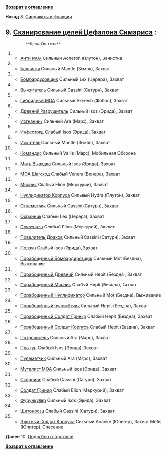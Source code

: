 **[Возврат в оглавление](index.md)**

**Назад** 8. [Синдикаты и фракции](08.md)


## 9. [Сканирование целей Цефалона Симариса](https://warframe.fandom.com/ru/wiki/%D0%A6%D0%B5%D0%BB%D1%8C_%D0%A1%D0%B8%D0%BD%D1%82%D0%B5%D0%B7%D0%B0#%D0%95%D0%B6%D0%B5%D0%B4%D0%BD%D0%B5%D0%B2%D0%BD%D0%B0%D1%8F%20%D0%BC%D0%B8%D1%81%D1%81%D0%B8%D1%8F) :

			 **Цель Синтеза** 

1. - [Анти МОА](https://warframe.fandom.com/ru/wiki/%D0%90%D0%BD%D1%82%D0%B8_%D0%9C%D0%9E%D0%90)				Сильный		Acheron (Плутон), Зачистка
2. - [Баллиста](https://warframe.fandom.com/ru/wiki/%D0%91%D0%B0%D0%BB%D0%BB%D0%B8%D1%81%D1%82%D0%B0)				Сильный		Mantle (Земля), Захват
3. - [Бомбардировщик](https://warframe.fandom.com/ru/wiki/%D0%91%D0%BE%D0%BC%D0%B1%D0%B0%D1%80%D0%B4%D0%B8%D1%80%D0%BE%D0%B2%D1%89%D0%B8%D0%BA)			Сильный		Lex (Церера), Захват
4. - [Выжигатель](https://warframe.fandom.com/ru/wiki/%D0%92%D1%8B%D0%B6%D0%B8%D0%B3%D0%B0%D1%82%D0%B5%D0%BB%D1%8C)				Сильный		Cassini (Сатурн), Захват
5. - [Гибридный МОА](https://warframe.fandom.com/ru/wiki/%D0%93%D0%B8%D0%B1%D1%80%D0%B8%D0%B4%D0%BD%D1%8B%D0%B9_%D0%9C%D0%9E%D0%90)			Сильный		Skyresh (Фобос), Захват
6. - [Древний Разрушитель](https://warframe.fandom.com/ru/wiki/%D0%94%D1%80%D0%B5%D0%B2%D0%BD%D0%B8%D0%B9_%D0%A0%D0%B0%D0%B7%D1%80%D1%83%D1%88%D0%B8%D1%82%D0%B5%D0%BB%D1%8C)		Сильный		Isos (Эрида), Захват
7. - [Изгнанник](https://warframe.fandom.com/ru/wiki/%D0%98%D0%B7%D0%B3%D0%BD%D0%B0%D0%BD%D0%BD%D0%B8%D0%BA)				Сильный		Ara (Марс), Захват
8. - [Инфестоид](https://warframe.fandom.com/ru/wiki/%D0%98%D0%BD%D1%84%D0%B5%D1%81%D1%82%D0%BE%D0%B8%D0%B4)				Слабый		Isos (Эрида), Захват
9. - [Искатель](https://warframe.fandom.com/ru/wiki/%D0%98%D1%81%D0%BA%D0%B0%D1%82%D0%B5%D0%BB%D1%8C)				Сильный		Mantle (Земля), Захват
10. - [Командир](https://warframe.fandom.com/ru/wiki/%D0%9A%D0%BE%D0%BC%D0%B0%D0%BD%D0%B4%D0%B8%D1%80)				Сильный		Vallis (Марс), Мобильная Оборона
11. - [Мать Выводка](https://warframe.fandom.com/ru/wiki/%D0%9C%D0%B0%D1%82%D1%8C_%D0%B2%D1%8B%D0%B2%D0%BE%D0%B4%D0%BA%D0%B0)			Сильный		Isos (Эрида), Захват
12. - [МОА Шагоход](https://warframe.fandom.com/ru/wiki/%D0%9C%D0%9E%D0%90_%D0%A8%D0%B0%D0%B3%D0%BE%D1%85%D0%BE%D0%B4)			Слабый		Venera (Венера), Захват
13. - [Мясник](https://warframe.fandom.com/ru/wiki/%D0%9C%D1%8F%D1%81%D0%BD%D0%B8%D0%BA)				Слабый		Elion (Меркурий), Захват
14. - [Нуллификатор Корпуса](https://warframe.fandom.com/ru/wiki/%D0%9D%D1%83%D0%BB%D0%BB%D0%B8%D1%84%D0%B8%D0%BA%D0%B0%D1%82%D0%BE%D1%80_%D0%9A%D0%BE%D1%80%D0%BF%D1%83%D1%81%D0%B0)		Сильный		Hydra (Плутон), Захват
15. - [Огнеметчик](https://warframe.fandom.com/ru/wiki/%D0%9E%D0%B3%D0%BD%D0%B5%D0%BC%D1%91%D1%82%D1%87%D0%B8%D0%BA)				Сильный		Cassini (Сатурн), Захват
16. - [Охранник](https://warframe.fandom.com/ru/wiki/%D0%9E%D1%85%D1%80%D0%B0%D0%BD%D0%BD%D0%B8%D0%BA)				Слабый		Lex (Церера), Захват
17. - [Пехотинец](https://warframe.fandom.com/ru/wiki/%D0%9F%D0%B5%D1%85%D0%BE%D1%82%D0%B8%D0%BD%D0%B5%D1%86)				Слабый		Elion (Меркурий), Захват
18. - [Повелитель Драков](https://warframe.fandom.com/ru/wiki/%D0%9F%D0%BE%D0%B2%D0%B5%D0%BB%D0%B8%D1%82%D0%B5%D0%BB%D1%8C_%D0%94%D1%80%D0%B0%D0%BA%D0%BE%D0%B2)			Сильный		Cassini (Сатурн), Захват
19. - [Ползун](https://warframe.fandom.com/ru/wiki/%D0%9F%D0%BE%D0%BB%D0%B7%D1%83%D0%BD)				Слабый		Isos (Эрида), Захват
20. - [Порабощенный Бомбардировщик](https://warframe.fandom.com/ru/wiki/%D0%9F%D0%BE%D1%80%D0%B0%D0%B1%D0%BE%D1%89%D1%91%D0%BD%D0%BD%D1%8B%D0%B9_%D0%91%D0%BE%D0%BC%D0%B1%D0%B0%D1%80%D0%B4%D0%B8%D1%80%D0%BE%D0%B2%D1%89%D0%B8%D0%BA)	Сильный		Mot (Бездна), Выживание
21. - [Порабощенный Древний](https://warframe.fandom.com/ru/wiki/%D0%9F%D0%BE%D1%80%D0%B0%D0%B1%D0%BE%D1%89%D1%91%D0%BD%D0%BD%D1%8B%D0%B9_%D0%94%D1%80%D0%B5%D0%B2%D0%BD%D0%B8%D0%B9)		Сильный		Hepit (Бездна), Захват
22. - [Порабощенный Мясник](https://warframe.fandom.com/ru/wiki/%D0%9F%D0%BE%D1%80%D0%B0%D0%B1%D0%BE%D1%89%D1%91%D0%BD%D0%BD%D1%8B%D0%B9_%D0%9C%D1%8F%D1%81%D0%BD%D0%B8%D0%BA)		Слабый		Hepit (Бездна), Захват
23. - [Порабощенный Нуллификатор](https://warframe.fandom.com/ru/wiki/%D0%9F%D0%BE%D1%80%D0%B0%D0%B1%D0%BE%D1%89%D1%91%D0%BD%D0%BD%D1%8B%D0%B9_%D0%9D%D1%83%D0%BB%D0%BB%D0%B8%D1%84%D0%B8%D0%BA%D0%B0%D1%82%D0%BE%D1%80)	Сильный		Mot (Бездна), Выживание
24. - [Порабощённый пулемётчик](https://warframe.fandom.com/ru/wiki/%D0%9F%D0%BE%D1%80%D0%B0%D0%B1%D0%BE%D1%89%D1%91%D0%BD%D0%BD%D1%8B%D0%B9_%D0%9F%D1%83%D0%BB%D0%B5%D0%BC%D1%91%D1%82%D1%87%D0%B8%D0%BA)	Сильный		Hepit (Бездна), Захват
25. - [Порабощенный Солдат Гринир](https://warframe.fandom.com/ru/wiki/%D0%9F%D0%BE%D1%80%D0%B0%D0%B1%D0%BE%D1%89%D1%91%D0%BD%D0%BD%D1%8B%D0%B9_%D0%A1%D0%BE%D0%BB%D0%B4%D0%B0%D1%82_%D0%93%D1%80%D0%B8%D0%BD%D0%B8%D1%80)	Слабый		Hepit (Бездна), Захват
26. - [Порабощенный Солдат Корпуса](https://warframe.fandom.com/ru/wiki/%D0%9F%D0%BE%D1%80%D0%B0%D0%B1%D0%BE%D1%89%D1%91%D0%BD%D0%BD%D1%8B%D0%B9_%D0%A1%D0%BE%D0%BB%D0%B4%D0%B0%D1%82_%D0%9A%D0%BE%D1%80%D0%BF%D1%83%D1%81%D0%B0)	Слабый		Hepit (Бездна), Захват
27. - [Потрошитель](https://warframe.fandom.com/ru/wiki/%D0%9F%D0%BE%D1%82%D1%80%D0%BE%D1%88%D0%B8%D1%82%D0%B5%D0%BB%D1%8C)			Сильный		Ara (Марс), Захват
28. - [Прыгун](https://warframe.fandom.com/ru/wiki/%D0%9F%D1%80%D1%8B%D0%B3%D1%83%D0%BD)				Слабый		Isos (Эрида), Захват
29. - [Пулеметчик](https://warframe.fandom.com/ru/wiki/%D0%A2%D1%8F%D0%B6%D1%91%D0%BB%D1%8B%D0%B9_%D0%9F%D1%83%D0%BB%D0%B5%D0%BC%D1%91%D1%82%D1%87%D0%B8%D0%BA)				Сильный		Ara (Марс), Захват
30. - [Муталист МОА](https://warframe.fandom.com/ru/wiki/%D0%A0%D0%BE%D0%B5%D0%B2%D0%B8%D0%BA-%D0%9C%D1%83%D1%82%D0%B0%D0%BB%D0%B8%D1%81%D1%82_%D0%9C%D0%9E%D0%90)			Сильный		Isos (Эрида), Захват
31. - [Скорпион](https://warframe.fandom.com/ru/wiki/%D0%A1%D0%BA%D0%BE%D1%80%D0%BF%D0%B8%D0%BE%D0%BD)				Слабый		Cassini (Сатурн), Захват
32. - [Солдат Гринир](https://warframe.fandom.com/ru/wiki/%D0%A1%D0%BE%D0%BB%D0%B4%D0%B0%D1%82_%D0%93%D1%80%D0%B8%D0%BD%D0%B8%D1%80)			Слабый		Elion (Меркурий), Захват
33. - [Фурункулер](https://warframe.fandom.com/ru/wiki/%D0%A4%D1%83%D1%80%D1%83%D0%BD%D0%BA%D1%83%D0%BB%D0%B5%D1%80)				Сильный		Isos (Эрида), Захват
34. - [Щитоносец](https://warframe.fandom.com/ru/wiki/%D0%A9%D0%B8%D1%82%D0%BE%D0%BD%D0%BE%D1%81%D0%B5%D1%86)				Слабый		Cassini (Сатурн), Захват
35. - [Элитный Солдат Корпуса](https://warframe.fandom.com/ru/wiki/%D0%AD%D0%BB%D0%B8%D1%82%D0%BD%D1%8B%D0%B9_%D1%81%D0%BE%D0%BB%D0%B4%D0%B0%D1%82_%D0%9A%D0%BE%D1%80%D0%BF%D1%83%D1%81%D0%B0)		Сильный		Ananke (Юпитер), Захват                                    Metis (Юпитер), Спасение




**Далее** 10. [Подробно о торговле](10.md)

**[Возврат в оглавление](index.md)**
